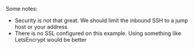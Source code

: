 Some notes:
 - Security is not that great. We should limit the inbound SSH to a jump host or your address
 - There is no SSL configured on this example. Using something like LetsEncrypt would be better

